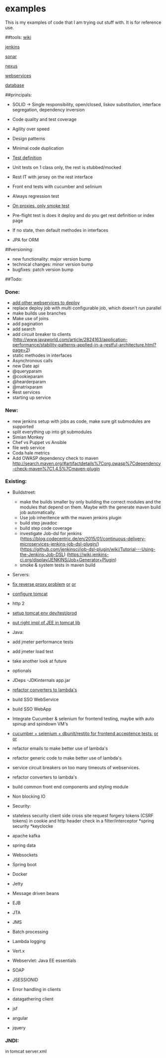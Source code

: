# examples
This is my examples of code that I am trying out stuff with. It is for reference use.

##tools:
[wiki](http://192.168.1.105/mediawiki)   

[jenkins](http://192.168.1.108:8080)

[sonar](http://192.168.1.108:9000)

[nexus](http://192.168.1.108:8081)

[webservices](http://192.168.1.110)

[database](http://192.168.1.109)


##principals:
* SOLID -> Single responsibility, open/closed, liskov substitution, interface segregation, dependency inversion
* Code quality and test coverage 
* Agility over speed
* Design patterns
* Minimal code duplication
* [Test definition](http://stackoverflow.com/questions/520064/what-is-unit-test-integration-test-smoke-test-regression-test)
* Unit tests on 1 class only, the rest is stubbed/mocked
* Rest IT with jersey on the rest interface
* Front end tests with cucumber and selinium
* Always regression test
* [On proxies, only smoke test](https://github.com/mkotsur/restito)
* Pre-flight test is does it deploy and do you get rest definition or index page

* If no state, then default methodes in interfaces
* JPA for ORM

##versioning:
 * new functionality: major version bump
 * technical changes: minor version bump
 * bugfixes: patch version bump
 

##Todo:

### Done:
  * [add other webservices to deploy](https://codehaus-cargo.github.io/cargo/Starting+and+stopping+a+container.html)
  * replace deploy job with multi configurable job, which doesn't run parallel
  * make builds use branches
  * Make use of joins
  * add pagination
  * add search
  * add circuit breaker to clients (http://www.javaworld.com/article/2824163/application-performance/stability-patterns-applied-in-a-restful-architecture.html?page=2)
  * static methodes in interfaces
  * Asynchronous calls 
  * new Date api 
  * @queryparam
  * @cookieparam
  * @hearderparam
  * @matrixparam
  * Rest services
  * starting up service
 
### New:
* new jenkins setup with jobs as code, make sure git submodules are supported
* split everything up into git submodules
* Simian Monkey
* Chef vs Puppet vs Ansible
* file web service
* Coda hale metrics
*  Add OWASP dependency check to maven http://search.maven.org/#artifactdetails%7Corg.owasp%7Cdependency-check-maven%7C1.4.5%7Cmaven-plugin

### Existing:
* Buildstreet:
  * make the builds smaller by only building the correct modules and the modules that depend on them. Maybe with the generate maven build job automatically.
  * Use job inheritence with the maven jenkins plugin
  * build step javadoc
  * build step code coverage
  * investigate Job-dsl for jenkins (https://blog.codecentric.de/en/2015/01/continuous-delivery-microservices-jenkins-job-dsl-plugin/) (https://github.com/jenkinsci/job-dsl-plugin/wiki/Tutorial---Using-the-Jenkins-Job-DSL)
  (https://wiki.jenkins-ci.org/display/JENKINS/Job+Generator+Plugin)
  * smoke & system tests in maven build 

* Servers:

 * [fix reverse proxy problem](http://httpd.apache.org/docs/2.2/mod/mod_proxy.html) [or](https://groups.google.com/forum/#!searchin/jenkinsci-users/proxy/jenkinsci-users/jcllTOoD684/fDQQZ6WpwNwJ) [or](http://jenkins-ci.361315.n4.nabble.com/Apache-reverse-proxy-to-Jenkins-servlet-on-port-8080-td3444546.html)
 * [configure tomcat](http://www.jsf2.com/using-cdi-and-jsf-2.2-faces-flow-in-tomcat/#steps)
 * http 2
 * [setup tomcat env dev/test/prod](https://www.voxxed.com/blog/2015/10/multiple-tomcat-instances/)
 * [put right impl of JEE in tomcat lib](http://arjan-tijms.omnifaces.org/2014/05/implementation-components-used-by.html)

* Java:

 * add jmeter performance tests
 * add jmeter load test
 * take another look at future
 * optionals
 * JDeps -JDKinternals app.jar
 * [refactor converters to lambda's](http://www.petrikainulainen.net/programming/maven/integration-testing-with-maven/)
 * build SSO WebService
 * build SSO WebApp
 * Integrate Cucumber & selenium for frontend testing, maybe with auto spinup and spindown VM's
 * [cucumber + selenium + dbunit/restito for frontend acceptence tests:](http://stackoverflow.com/questions/18164579/how-do-i-specify-a-separate-maven-goal-for-running-cucumber-acceptance-tests) [or](http://stackoverflow.com/questions/22462181/how-do-i-run-a-selenium-test-using-maven-from-the-command-line) [or](https://code.google.com/p/selenium/wiki/GettingStarted)
 * refactor emails to make better use of lambda's
 * refactor generic code to make better use of lambda's
 * service circuit breakers on too many timeouts of webservices. 
 * refactor converters to lambda's
 * build common front end components and styling module
 * Non blocking IO
 * Security:
  * stateless security client side cross site request forgery tokens (CSRF tokens) in cookie and http header check in a filter/interceptor
  *spring security
  *keyclocke
 * apache kafka
 * spring data
 * Websockets
 * Spring boot
 * Docker
 * Jetty
 * Message driven beans
 * EJB
 * JTA
 * JMS
 * Batch processing
 * Lambda logging
 * Vert.x
 * Webservlet: Java EE essentials
 * SOAP
 * JSESSIONID
 * Error handling in clients
 * datagathering client
 * jsf
 * angular
 * jquery
 
 
 ### JNDI:
 in tomcat server.xml
 <Context docBase="user-service"
                    path="/user-service" reloadable="true"
                    source="org.eclipse.jst.jee.server:reporting-service">
                    <Environment name="configurationPath"
                        value="/opt/apps/config/user-service/server.properties"
                        type="java.lang.String" />
                </Context>

